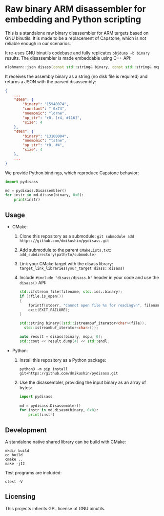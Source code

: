 # Raw binary ARM disassembler for embedding and Python scripting

This is a standalone raw binary disassembler for ARM targets based on GNU binutils. It is made to be a replacement of Capstone, which is not reliable enough in our scenarios.

It re-uses GNU binutils codebase and fully replicates `objdump -b binary` results. The disassembler is made embeddable using C++ API:

```c++
nlohmann::json disass(const std::string& binary, const std::string& mcpu, uint64_t offset);
```

It receives the assembly binary as a string (no disk file is required) and returns a JSON with the parsed disassembly:

```json
{
    ...
    "4960": {
        "binary": "15940074",
        "constant": " 0x74",
        "mnemonic": "ldrne",
        "op_str": "r0, [r4, #116]",
        "size": 4
    },
    "4964": {
        "binary": "13100004",
        "mnemonic": "tstne",
        "op_str": "r0, #4",
        "size": 4
    },
    ...
}
```

We provide Python bindings, which reproduce Capstone behavior:

```python
import pydisass

md = pydisass.Disassembler()
for instr in md.disasm(binary, 0x0):
    print(instr)
```


## Usage

* CMake:

    1. Clone this repository as a submodule: `git submodule add https://github.com/dmikushin/pydisass.git`
    2. Add submodule to the parent `CMakeLists.txt`: `add_subdirectory(path/to/submodule)`
    3. Link your CMake target with the disass library: `target_link_libraries(your_target diass::disass)`
    4. Include `#include "disass/disass.h"` header in your code and use the `disass()` API:

       ```c++
       std::ifstream file(filename, std::ios::binary);
	   if (!file.is_open())
	   {
	       fprintf(stderr, "Cannot open file %s for reading\n", filename);
    	   exit(EXIT_FAILURE);
	   }

       std::string binary((std::istreambuf_iterator<char>(file)),
         std::istreambuf_iterator<char>());

       auto result = disass(binary, mcpu, 0);
	   std::cout << result.dump(4) << std::endl;
       ```

* Python:

    1. Install this repository as a Python package:

       ```
       python3 -m pip install git+https://github.com/dmikushin/pydisass.git
       ```

    2. Use the disassembler, providing the input binary as an array of bytes:

       ```python
       import pydisass
 
       md = pydisass.Disassembler()
       for instr in md.disasm(binary, 0x0):
           print(instr)
       ```

## Development

A standalone native shared library can be build with CMake:

```
mkdir build
cd build
cmake ..
make -j12
```

Test programs are included:

```
ctest -V
```

## Licensing

This projects inherits GPL license of GNU binutils.

